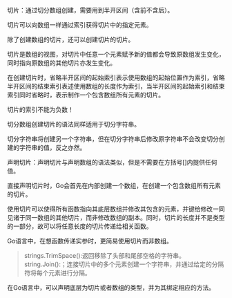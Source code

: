 切片：通过切分数组创建，需要用到半开区间（含前不含后）。

切片可以向数组一样通过索引获得切片中的指定元素。

除了创建数组的切片，还可以创建切片的切片。

切片是数组的视图，对切片中任意一个元素赋予新的值都会导致原数组发生变化，同时指向原数组的其他切片亦发生变化。

在创建切片时，省略半开区间的起始索引表示使用数组的起始位置作为索引，省略半开区间的结束索引表述使用数组的长度作为索引，当半开区间的起始索引和结束索引同时省略时，表示制作一个包含数组所有元素的切片。

切片的索引不能为负数！

切分数组创建切片的语法同样适用于切分字符串。

切分字符串将创建另一个字符串，但在切分字符串后修改原字符串不会改变切分创建的字符串的值，反之亦然。

声明切片：声明切片与声明数组的语法类似，但是不需要在方括号[]内提供任何值。

直接声明切片时，Go会首先在内部创建一个数组，在创建一个包含数组所有元素的切片。

使用切片可以使得所有函数指向其底层数组并修改其包含的元素，并键给修改一同见诸于同一数组的其他切片，而非修改数组的副本。同时，切片的长度并不是类型的一部分，故可以将任意长度的切片传递给相关函数。

Go语言中，在想函数传递实参时，更简易使用切片而非数组。

>strings.TrimSpace():返回移除了头部和尾部空格的字符串。
>string.Join():；连接切片中的多个元素创建一个字符串，并通过给定的分隔符将每个元素进行分隔。

在Go语言中，可以声明底层为切片或者数组的类型，并为其绑定相应的方法。